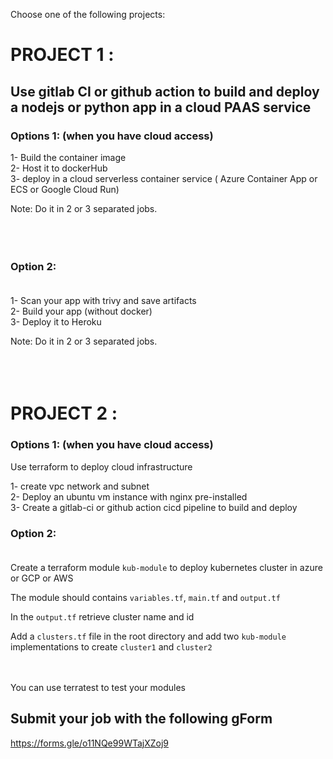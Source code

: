 Choose one of the following projects:

# PROJECT 1 : 

## Use gitlab CI or github action to build and deploy  a nodejs or python app in a cloud PAAS service

### Options 1: (when you have cloud access) <br>
1-  Build the container image<br>
2-  Host it to dockerHub<br>
3- deploy in a cloud serverless container service ( Azure Container App or ECS or Google Cloud Run)<br>

Note: Do it in 2 or 3 separated jobs.<br><br><br><br>


### Option 2:<br><br>
1- Scan your app with trivy and save artifacts <br>
2- Build your app (without docker)<br>
3- Deploy it to Heroku<br>

Note: Do it in 2 or 3 separated jobs.<br><br><br><br>


# PROJECT 2 : 

### Options 1: (when you have cloud access) <br>

Use terraform to deploy cloud infrastructure

1- create vpc network and  subnet<br>
2- Deploy an ubuntu vm instance with nginx pre-installed<br>
3- Create a gitlab-ci or github action cicd pipeline to build and deploy <br>


### Option 2:<br><br>

Create a terraform module ``` kub-module ``` to deploy kubernetes cluster in azure or GCP or AWS <br>

The module should contains ``` variables.tf ```, ``` main.tf ``` and ``` output.tf ``` <br>

In the ``` output.tf ``` retrieve cluster name and id <br>

Add a ``` clusters.tf ``` file in the root directory and add  two ``` kub-module ``` implementations to create ``` cluster1 ``` and ``` cluster2 ```<br><br><br>

You can use terratest to test your modules


## Submit your job with the following gForm <br>
https://forms.gle/o11NQe99WTajXZoj9
